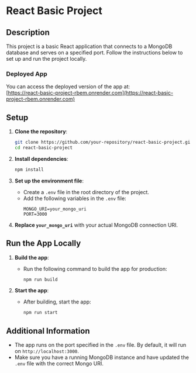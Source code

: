 # React Basic Project

## Description
This project is a basic React application that connects to a MongoDB database and serves on a specified port. Follow the instructions below to set up and run the project locally.

### Deployed App
You can access the deployed version of the app at:  
[https://react-basic-project-rbem.onrender.com](https://react-basic-project-rbem.onrender.com)

## Setup

1. **Clone the repository**:
   ```bash
   git clone https://github.com/your-repository/react-basic-project.git
   cd react-basic-project
   ```

2. **Install dependencies**:
   ```bash
   npm install
   ```

3. **Set up the environment file**:
   - Create a `.env` file in the root directory of the project.
   - Add the following variables in the `.env` file:
     ```
     MONGO_URI=your_mongo_uri
     PORT=3000
     ```

4. **Replace `your_mongo_uri`** with your actual MongoDB connection URI.

## Run the App Locally

1. **Build the app**:
   - Run the following command to build the app for production:
     ```bash
     npm run build
     ```

2. **Start the app**:
   - After building, start the app:
     ```bash
     npm run start
     ```

## Additional Information

- The app runs on the port specified in the `.env` file. By default, it will run on `http://localhost:3000`.
- Make sure you have a running MongoDB instance and have updated the `.env` file with the correct Mongo URI.
